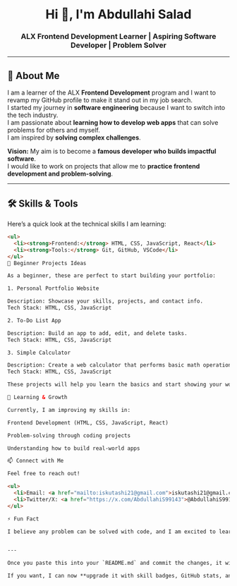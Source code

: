<!-- =========================
     GitHub Profile README
========================= -->

<h1 align="center">Hi 👋, I'm Abdullahi Salad</h1>
<h3 align="center">ALX Frontend Development Learner | Aspiring Software Developer | Problem Solver</h3>

---

## 🌟 About Me
I am a learner of the ALX **Frontend Development** program and I want to revamp my GitHub profile to make it stand out in my job search.  
I started my journey in **software engineering** because I want to switch into the tech industry.  
I am passionate about **learning how to develop web apps** that can solve problems for others and myself.  
I am inspired by **solving complex challenges**.  

**Vision:** My aim is to become a **famous developer who builds impactful software**.  
I would like to work on projects that allow me to **practice frontend development and problem-solving**.  

---

## 🛠 Skills & Tools
Here’s a quick look at the technical skills I am learning:

```html
<ul>
  <li><strong>Frontend:</strong> HTML, CSS, JavaScript, React</li>
  <li><strong>Tools:</strong> Git, GitHub, VSCode</li>
</ul>
🔭 Beginner Projects Ideas

As a beginner, these are perfect to start building your portfolio:

1. Personal Portfolio Website

Description: Showcase your skills, projects, and contact info.
Tech Stack: HTML, CSS, JavaScript

2. To-Do List App

Description: Build an app to add, edit, and delete tasks.
Tech Stack: HTML, CSS, JavaScript

3. Simple Calculator

Description: Create a web calculator that performs basic math operations.
Tech Stack: HTML, CSS, JavaScript

These projects will help you learn the basics and start showing your work on GitHub.

🌱 Learning & Growth

Currently, I am improving my skills in:

Frontend Development (HTML, CSS, JavaScript, React)

Problem-solving through coding projects

Understanding how to build real-world apps

📫 Connect with Me

Feel free to reach out!

<ul>
  <li>Email: <a href="mailto:iskutashi21@gmail.com">iskutashi21@gmail.com</a></li>
  <li>Twitter/X: <a href="https://x.com/AbdullahiS99143">@AbdullahiS99143</a></li>
</ul>

⚡ Fun Fact

I believe any problem can be solved with code, and I am excited to learn and grow every day. 🌍


---

Once you paste this into your `README.md` and commit the changes, it will appear on your GitHub profile **exactly as formatted**.  

If you want, I can now **upgrade it with skill badges, GitHub stats, and icons** to make your profi
